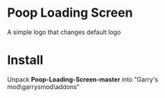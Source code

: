 # Poop Loading Screen
 A simple logo that changes default logo
# Install
Unpack **Poop-Loading-Screen-master** into "Garry's mod\garrysmod\addons"
